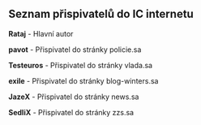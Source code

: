 ## Seznam přispivatelů do IC internetu ##


**Rataj** - Hlavní autor

**pavot** - Přispivatel do stránky policie.sa

**Testeuros** - Přispivatel do stránky vlada.sa

**exile** - Přispivatel do stránky blog-winters.sa

**JazeX** - Přispivatel do stránky news.sa

**SedliX** - Přispivatel do stránky zzs.sa
